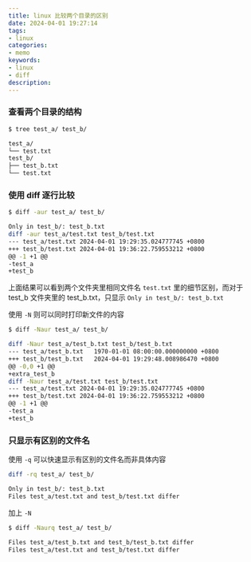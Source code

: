 ```yaml
---
title: linux 比较两个目录的区别
date: 2024-04-01 19:27:14
tags:
- linux
categories:
- memo
keywords:
- linux
- diff
description:
---
```


### 查看两个目录的结构

```bash
$ tree test_a/ test_b/
```

```bash
test_a/
└── test.txt
test_b/
├── test_b.txt
└── test.txt
```

### 使用 diff 逐行比较

```bash
$ diff -aur test_a/ test_b/
```

```bash
Only in test_b/: test_b.txt
diff -aur test_a/test.txt test_b/test.txt
--- test_a/test.txt	2024-04-01 19:29:35.024777745 +0800
+++ test_b/test.txt	2024-04-01 19:36:22.759553212 +0800
@@ -1 +1 @@
-test_a
+test_b
```

上面结果可以看到两个文件夹里相同文件名 `test.txt` 里的细节区别，而对于 test_b 文件夹里的 test_b.txt，只显示 `Only in test_b/: test_b.txt`

使用 `-N` 则可以同时打印新文件的内容

```bash
$ diff -Naur test_a/ test_b/
```

```bash
diff -Naur test_a/test_b.txt test_b/test_b.txt
--- test_a/test_b.txt	1970-01-01 08:00:00.000000000 +0800
+++ test_b/test_b.txt	2024-04-01 19:29:48.008986470 +0800
@@ -0,0 +1 @@
+extra_test_b
diff -Naur test_a/test.txt test_b/test.txt
--- test_a/test.txt	2024-04-01 19:29:35.024777745 +0800
+++ test_b/test.txt	2024-04-01 19:36:22.759553212 +0800
@@ -1 +1 @@
-test_a
+test_b
```

### 只显示有区别的文件名

使用 `-q` 可以快速显示有区别的文件名而非具体内容

```bash
diff -rq test_a/ test_b/
```

```bash
Only in test_b/: test_b.txt
Files test_a/test.txt and test_b/test.txt differ
```

加上 `-N`

```bash
$ diff -Naurq test_a/ test_b/
```

```bash
Files test_a/test_b.txt and test_b/test_b.txt differ
Files test_a/test.txt and test_b/test.txt differ
```
